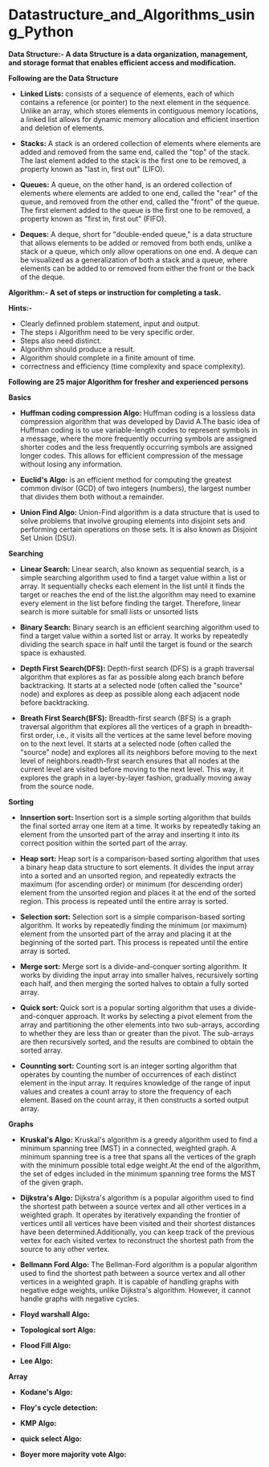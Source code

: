 # Datastructure_and_Algorithms_using_Python

**Data Structure:- A data Structure is a data organization, management, and storage format that enables efficient access and modification.**

**Following are the Data Structure**
- **Linked Lists:**
  consists of a sequence of elements, each of which contains a reference (or pointer) to the next element in the sequence. Unlike an array, which stores elements in contiguous memory locations, a linked list allows for dynamic memory allocation and efficient insertion and deletion of elements.

- **Stacks:**
  A stack is an ordered collection of elements where elements are added and removed from the same end, called the "top" of the stack. The last element added to the stack is the first one to be removed, a property known as "last in, first out" (LIFO).

- **Queues:**
  A queue, on the other hand, is an ordered collection of elements where elements are added to one end, called the "rear" of the queue, and removed from the other end, called the "front" of the queue. The first element added to the queue is the first one to be removed, a property known as "first in, first out" (FIFO).

- **Deques:**
  A deque, short for "double-ended queue," is a data structure that allows elements to be added or removed from both ends, unlike a stack or a queue, which only allow operations on one end. A deque can be visualized as a generalization of both a stack and a queue, where elements can be added to or removed from either the front or the back of the deque.


**Algorithm:- A set of steps or instruction for completing a task.**

**Hints:-**
- Clearly definned problem statement, input and output.
- The steps i Algorithm need to be very specific order.
- Steps also need distinct.
- Algorithm should produce a result.
- Algorithm should complete in a finite amount of time.
- correctness and efficiency (time complexity and space complexity).

**Following are 25 major Algorithm for fresher and experienced persons**

**Basics**
- **Huffman coding compression Algo:**
  Huffman coding is a lossless data compression algorithm that was developed by David A.The basic idea of Huffman coding is to use variable-length codes to represent symbols in a message, where the more frequently occurring symbols are assigned shorter codes and the less frequently occurring symbols are assigned longer codes. This allows for efficient compression of the message without losing any information.

- **Euclid's Algo:**
  is an efficient method for computing the greatest common divisor (GCD) of two integers (numbers), the largest number that divides them both without a remainder.

- **Union Find Algo:**
  Union-Find algorithm is a data structure that is used to solve problems that involve grouping elements into disjoint sets and performing certain operations on those sets. It is also known as Disjoint Set Union (DSU).


**Searching**
- **Linear Search:**
  Linear search, also known as sequential search, is a simple searching algorithm used to find a target value within a list or array. It sequentially checks each element in the list until it finds the target or reaches the end of the list.the algorithm may need to examine every element in the list before finding the target. Therefore, linear search is more suitable for small lists or unsorted lists

- **Binary Search:**
  Binary search is an efficient searching algorithm used to find a target value within a sorted list or array. It works by repeatedly dividing the search space in half until the target is found or the search space is exhausted.

- **Depth First Search(DFS):**
  Depth-first search (DFS) is a graph traversal algorithm that explores as far as possible along each branch before backtracking. It starts at a selected node (often called the "source" node) and explores as deep as possible along each adjacent node before backtracking.

- **Breath First Search(BFS):**
  Breadth-first search (BFS) is a graph traversal algorithm that explores all the vertices of a graph in breadth-first order, i.e., it visits all the vertices at the same level before moving on to the next level. It starts at a selected node (often called the "source" node) and explores all its neighbors before moving to the next level of neighbors.readth-first search ensures that all nodes at the current level are visited before moving to the next level. This way, it explores the graph in a layer-by-layer fashion, gradually moving away from the source node.


**Sorting**
- **Innsertion sort:**
  Insertion sort is a simple sorting algorithm that builds the final sorted array one item at a time. It works by repeatedly taking an element from the unsorted part of the array and inserting it into its correct position within the sorted part of the array.

- **Heap sort:**
  Heap sort is a comparison-based sorting algorithm that uses a binary heap data structure to sort elements. It divides the input array into a sorted and an unsorted region, and repeatedly extracts the maximum (for ascending order) or minimum (for descending order) element from the unsorted region and places it at the end of the sorted region. This process is repeated until the entire array is sorted.

- **Selection sort:**
  Selection sort is a simple comparison-based sorting algorithm. It works by repeatedly finding the minimum (or maximum) element from the unsorted part of the array and placing it at the beginning of the sorted part. This process is repeated until the entire array is sorted.

- **Merge sort:**
  Merge sort is a divide-and-conquer sorting algorithm. It works by dividing the input array into smaller halves, recursively sorting each half, and then merging the sorted halves to obtain a fully sorted array.

- **Quick sort:**
  Quick sort is a popular sorting algorithm that uses a divide-and-conquer approach. It works by selecting a pivot element from the array and partitioning the other elements into two sub-arrays, according to whether they are less than or greater than the pivot. The sub-arrays are then recursively sorted, and the results are combined to obtain the sorted array.

- **Counnting sort:**
   Counting sort is an integer sorting algorithm that operates by counting the number of occurrences of each distinct element in the input array. It requires knowledge of the range of input values and creates a count array to store the frequency of each element. Based on the count array, it then constructs a sorted output array.


**Graphs**
- **Kruskal's Algo:**
  Kruskal's algorithm is a greedy algorithm used to find a minimum spanning tree (MST) in a connected, weighted graph. A minimum spanning tree is a tree that spans all the vertices of the graph with the minimum possible total edge weight.At the end of the algorithm, the set of edges included in the minimum spanning tree forms the MST of the given graph.

- **Dijkstra's Algo:**
  Dijkstra's algorithm is a popular algorithm used to find the shortest path between a source vertex and all other vertices in a weighted graph. It operates by iteratively expanding the frontier of vertices until all vertices have been visited and their shortest distances have been determined.Additionally, you can keep track of the previous vertex for each visited vertex to reconstruct the shortest path from the source to any other vertex.

- **Bellmann Ford Algo:**
  The Bellman-Ford algorithm is a popular algorithm used to find the shortest path between a source vertex and all other vertices in a weighted graph. It is capable of handling graphs with negative edge weights, unlike Dijkstra's algorithm. However, it cannot handle graphs with negative cycles.

- **Floyd warshall Algo:**
  

- **Topological sort Algo:**


- **Flood Fill Algo:**


- **Lee Algo:**



**Array**
- **Kodane's Algo:**


- **Floy's cycle detection:**


- **KMP Algo:**


- **quick select Algo:**


- **Boyer more majority vote Algo:**


